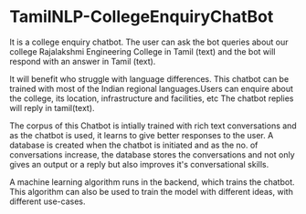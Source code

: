 # TamilNLP-CollegeEnquiryChatBot
It is a college enquiry chatbot. The user can ask the bot queries about our college Rajalakshmi Engineering College in Tamil (text) and the bot will respond with an answer in Tamil (text).

It will benefit who struggle with language differences. This chatbot can be trained with most of the Indian regional languages.Users can enquire about the college, its location, infrastructure and facilities, etc The chatbot replies will reply in tamil(text).

The corpus of this Chatbot is intially trained with rich text conversations and as the chatbot is used, it learns to give better responses to the user. A database is created when the chatbot is initiated and as the no. of conversations increase, the database stores the conversations and not only gives an output or a reply but also improves it's conversational skills.

A machine learning algorithm runs in the backend, which trains the chatbot. This algorithm can also be used to train the model with different ideas, with different use-cases.


